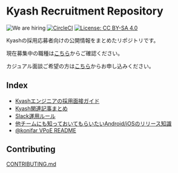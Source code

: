 # Kyash Recruitment Repository

![We are hiring](https://img.shields.io/badge/status-hiring-brightgreen) [![CircleCI](https://circleci.com/gh/Kyash/recruitment.svg?style=svg&circle-token=381e21f48b46515a41d5a0db30a92faa7f0c1ef2)](https://circleci.com/gh/Kyash/recruitment) [![License: CC BY-SA 4.0](https://img.shields.io/badge/License-CC%20BY--SA%204.0-lightgrey.svg)](http://creativecommons.org/licenses/by-sa/4.0/)

Kyashの採用応募者向けの公開情報をまとめたリポジトリです。

現在募集中の職種は[こちら](https://herp.careers/v1/kyash)からご確認ください。

カジュアル面談ご希望の方は[こちら](https://docs.google.com/forms/d/e/1FAIpQLSc0CA1mtR9tHSmmHJ4AwdBrgoWSBJE-KAaJwRpBTdr3daTXyg/viewform)からお申し込みください。

## Index

- [Kyashエンジニアの採用面接ガイド](https://github.com/Kyash/recruitment/blob/master/interview_guide_engineer.md)
- [Kyash関連記事まとめ](https://github.com/Kyash/recruitment/blob/master/articles.md)
- [Slack運用ルール](https://github.com/Kyash/recruitment/blob/master/slack_rules.md)
- [他チームにも知っておいてもらいたいAndroid/iOSのリリース知識](https://github.com/Kyash/recruitment/blob/master/mobile_basic_knowledge.md)
- [@konifar VPoE README](https://github.com/Kyash/recruitment/blob/master/konifar_vpoe_readme.md)

## Contributing

[CONTRIBUTING.md](https://github.com/Kyash/recruitment/blob/master/CONTRIBUTING.md)
